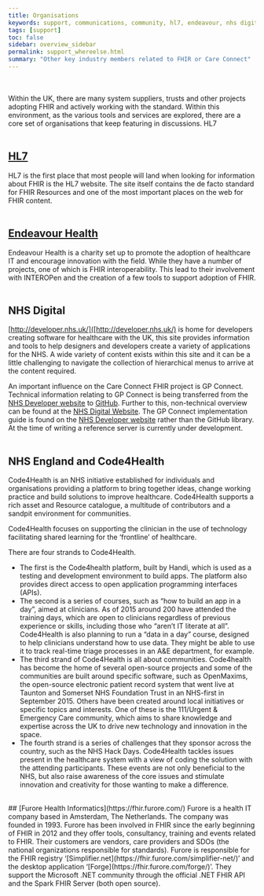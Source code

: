 ```yaml
---
title: Organisations
keywords: support, communications, community, hl7, endeavour, nhs digital, nhs england, code4health, forore
tags: [support]
toc: false
sidebar: overview_sidebar
permalink: support_whereelse.html
summary: "Other key industry members related to FHIR or Care Connect"
---
```

<br><br>
Within the UK, there are many system suppliers, trusts and other projects adopting FHIR and actively working with the standard. Within this environment, as the various tools and services are explored, there are a core set of organisations that keep featuring in discussions.
HL7
<br><br>
## [HL7](http://www.hl7.org/fhir/)
HL7 is the first place that most people will land when looking for information about FHIR is the HL7 website. The site itself contains the de facto standard for FHIR Resources and one of the most important places on the web for FHIR content.
<br><br>
## [Endeavour Health](http://www.endeavourhealth.org/)
Endeavour Health is a charity set up to promote the adoption of healthcare IT and encourage innovation with the field. While they have a number of projects, one of which is FHIR interoperability. This lead to their involvement with INTEROPen and the creation of a few tools to support adoption of FHIR.
<br><br>
## NHS Digital
[http://developer.nhs.uk/]([http://developer.nhs.uk/) is home for developers creating software for healthcare with the UK, this site provides information and tools to help designers and developers create a variety of applications for the NHS. A wide variety of content exists within this site and it can be a little challenging to navigate the collection of hierarchical menus to arrive at the content required.

An important influence on the Care Connect FHIR project is GP Connect. Technical information relating to GP Connect is being transferred from the [NHS Developer website](http://developer.nhs.uk/library/interoperability/gp-connect/) to [GitHub](https://nhsconnect.github.io/gpconnect/index.html). Further to this, non-technical overview can be found at the [NHS Digital Website](https://digital.nhs.uk/article/282/GP-Systems-of-Choice).  The GP Connect implementation guide is found on the [NHS Developer website](http://data.developer.nhs.uk/fhir/candidaterelease-170816-getrecord/Chapter.1.About/index.html) rather than the GitHub library. At the time of writing a reference server is currently under development.
<br><br>
## NHS England and Code4Health
Code4Health is an NHS initiative established for individuals and organisations providing a platform to bring together ideas, change working practice and build solutions to improve healthcare. Code4Health supports a rich asset and Resource catalogue, a multitude of contributors and a sandpit environment for communities.

Code4Health focuses on supporting the clinician in the use of technology facilitating shared learning for the ‘frontline’ of healthcare.

There are four strands to Code4Health.
* The first is the Code4health platform, built by Handi, which is used as a testing and development environment to build apps. The platform also provides direct access to open application programming interfaces (APIs).
* The second is a series of courses, such as “how to build an app in a day”, aimed at clinicians. As of 2015 around 200 have attended the training days, which are open to clinicians regardless of previous experience or skills, including those who “aren’t IT literate at all”. Code4Health is also planning to run a “data in a day” course, designed to help clinicians understand how to use data. They might be able to use it to track real-time triage processes in an A&E department, for example.
* The third strand of Code4Health is all about communities. Code4health has become the home of several open-source projects and some of the communities are built around specific software, such as OpenMaxims, the open-source electronic patient record system that went live at Taunton and Somerset NHS Foundation Trust in an NHS-first in September 2015. Others have been created around local initiatives or specific topics and interests. One of these is the 111/Urgent & Emergency Care community, which aims to share knowledge and expertise across the UK to drive new technology and innovation in the space.  
* The fourth strand is a series of challenges that they sponsor across the country, such as the NHS Hack Days. Code4Health tackles issues present in the healthcare system with a view of coding the solution with the attending participants. These events are not only beneficial to the NHS, but also raise awareness of the core issues and stimulate innovation and creativity for those wanting to make a difference.

<br>
## [Furore Health Informatics](https://fhir.furore.com/)
Furore is a health IT company based in Amsterdam, The Netherlands. The company was founded in 1993. Furore has been involved in FHIR since the early beginning of FHIR in 2012 and they offer tools, consultancy, training and events related to FHIR. Their customers are vendors, care providers and SDOs (the national organizations responsible for standards). Furore is responsible for the FHIR registry ‘[Simplifier.net](https://fhir.furore.com/simplifier-net/)’ and the desktop application ‘[Forge](https://fhir.furore.com/forge/)’. They support the Microsoft .NET community through the official .NET FHIR API and the Spark FHIR Server (both open source).

